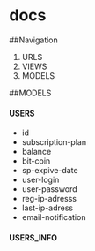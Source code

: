 # docs
##Navigation
1. URLS
2. VIEWS
3. MODELS

##MODELS

#### USERS
* id
* subscription-plan
* balance
* bit-coin
* sp-expive-date
* user-login
* user-password
* reg-ip-adresss
* last-ip-adress
* email-notification
#### USERS_INFO

